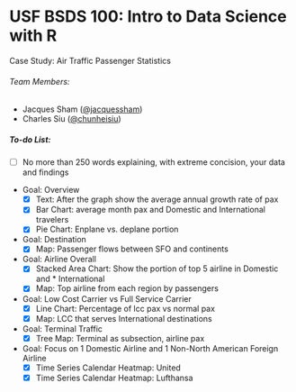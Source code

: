 # USF BSDS 100: Intro to Data Science with R
Case Study: Air Traffic Passenger Statistics

###### Team Members:
* Jacques Sham ([@jacquessham](https://github.com/jacquessham))
* Charles Siu ([@chunheisiu](https://github.com/chunheisiu))


##### To-do List:
* [ ] No more than 250 words explaining, with extreme concision, your data and findings

* Goal: Overview
  * [x] Text: After the graph show the average annual growth rate of pax
  * [x] Bar Chart: average month pax and Domestic and International travelers
  * [x] Pie Chart: Enplane vs. deplane portion

* Goal: Destination
  * [x] Map: Passenger flows between SFO and continents

* Goal: Airline Overall
  * [x] Stacked Area Chart: Show the portion of top 5 airline in Domestic and * International
  * [x] Map: Top airline from each region by passengers

* Goal: Low Cost Carrier vs Full Service Carrier
  * [x] Line Chart: Percentage of lcc pax vs normal pax
  * [x] Map: LCC that serves International destinations

* Goal: Terminal Traffic
  * [x] Tree Map: Terminal as subsection, airline pax

* Goal: Focus on 1 Domestic Airline and 1 Non-North American Foreign Airline
  * [x] Time Series Calendar Heatmap: United
  * [x] Time Series Calendar Heatmap: Lufthansa
